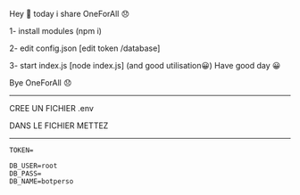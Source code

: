 Hey 👋 today i share OneForAll 😞

1- install modules (npm i)

2- edit config.json [edit token /database]

3- start index.js [node index.js] (and good utilisation😀) Have good day 😀

Bye OneForAll 😞

---

CREE UN FICHIER .env 

DANS LE FICHIER METTEZ

---

```
TOKEN=

DB_USER=root
DB_PASS=
DB_NAME=botperso
